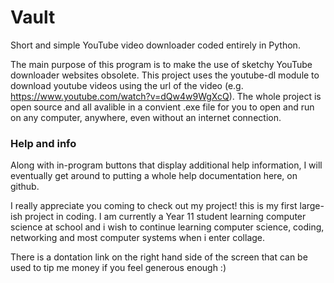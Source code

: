 # Vault #
Short and simple YouTube video downloader coded entirely in Python.

The main purpose of this program is to make the use of sketchy YouTube downloader websites obsolete. This project uses the youtube-dl module to download youtube videos using the url of the video (e.g. https://www.youtube.com/watch?v=dQw4w9WgXcQ). The whole project is open source and all avalible in a convient .exe file for you to open and run on any computer, anywhere, even without an internet connection.

### Help and info ###

Along with in-program buttons that display additional help information, I will eventually get around to putting a whole help documentation here, on github.

I really appreciate you coming to check out my project! this is my first large-ish project in coding. I am currently a Year 11 student learning computer science at school and i wish to continue learning computer science, coding, networking and most computer systems when i enter collage.

There is a dontation link on the right hand side of the screen that can be used to tip me money if you feel generous enough :)

